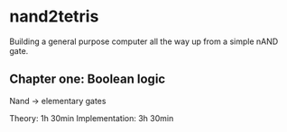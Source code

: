 # nand2tetris
Building a general purpose computer all the way up from a simple nAND gate.


## Chapter one: Boolean logic
Nand -> elementary gates

Theory: 1h 30min
Implementation: 3h 30min